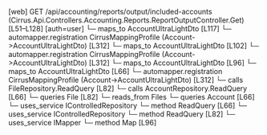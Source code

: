 [web] GET /api/accounting/reports/output/included-accounts  (Cirrus.Api.Controllers.Accounting.Reports.ReportOutputController.Get)  [L51–L128] [auth=user]
  └─ maps_to AccountUltraLightDto [L117]
    └─ automapper.registration CirrusMappingProfile (Account->AccountUltraLightDto) [L312]
  └─ maps_to AccountUltraLightDto [L102]
    └─ automapper.registration CirrusMappingProfile (Account->AccountUltraLightDto) [L312]
  └─ maps_to AccountUltraLightDto [L96]
  └─ maps_to AccountUltraLightDto [L66]
    └─ automapper.registration CirrusMappingProfile (Account->AccountUltraLightDto) [L312]
  └─ calls FileRepository.ReadQuery [L82]
  └─ calls AccountRepository.ReadQuery [L66]
  └─ queries File [L82]
    └─ reads_from Files
  └─ queries Account [L66]
  └─ uses_service IControlledRepository<Account>
    └─ method ReadQuery [L66]
  └─ uses_service IControlledRepository<File>
    └─ method ReadQuery [L82]
  └─ uses_service IMapper
    └─ method Map [L96]

